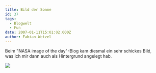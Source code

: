 ```yaml
---
title: Bild der Sonne
id: 37
tags:
  - Blogwelt
  - Fun
date: 2007-01-11T15:01:02.000Z
author: Fabian Wetzel
---
```


Beim "NASA image of the day"-Blog kam diesmal ein sehr schickes Bild, was ich mir dann auch als Hintergrund angelegt hab.

[![](https://az275061.vo.msecnd.net/blogmedia/2007/01/nasa_sun.jpg)](http://www.nasa.gov/multimedia/imagegallery/image_feature_736.html)

